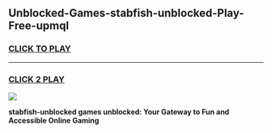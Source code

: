 
## Unblocked-Games-stabfish-unblocked-Play-Free-upmql
<h3>
<a href="https://premium76.site?title=stabfish-unblocked&ref=24M">CLICK TO PLAY</a></h3>
<hr>

<h3>
<a href="https://premium76.site?title=stabfish-unblocked&ref=24M">CLICK 2 PLAY</a>
  
</h3>

<a href="https://premium76.site?title=stabfish-unblocked&ref=24M"><img src="https://clearcache.store/games.png"></a>


**stabfish-unblocked games unblocked: Your Gateway to Fun and Accessible Online Gaming**
